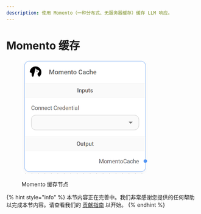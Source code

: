 ```yaml
---
description: 使用 Momento（一种分布式、无服务器缓存）缓存 LLM 响应。
---
```


# Momento 缓存

<figure><img src="../../../.gitbook/assets/image (2) (1) (1) (1) (1) (1) (1) (1) (1) (1) (1) (1) (1) (1) (1) (1).png" alt="" width="331"><figcaption><p>Momento 缓存节点</p></figcaption></figure>

{% hint style="info" %}
本节内容正在完善中。我们非常感谢您提供的任何帮助以完成本节内容。请查看我们的 [贡献指南](../../../contributing/) 以开始。
{% endhint %}